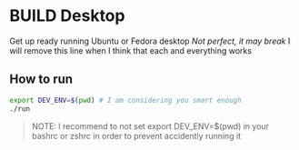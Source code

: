 # BUILD Desktop

Get up ready running Ubuntu or Fedora desktop
*Not perfect, it may break* I will remove this line when I think that each and 
everything works

## How to run
```bash
export DEV_ENV=$(pwd) # I am considering you smart enough
./run
```
> NOTE: I recommend to not set export DEV_ENV=$(pwd) in your bashrc or zshrc
> in order to prevent accidently running it
